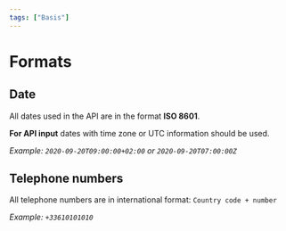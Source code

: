 ```yaml
---
tags: ["Basis"]
---
```


# Formats

## Date

All dates used in the API are in the format **ISO 8601**.

**For API input** dates with time zone or UTC information should be used.

_Example: `2020-09-20T09:00:00+02:00` or `2020-09-20T07:00:00Z`_

## Telephone numbers

All telephone numbers are in international format: `Country code + number`

_Example: `+33610101010`_
